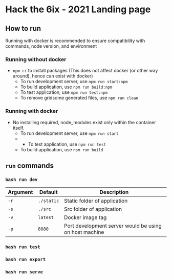 # Hack the 6ix - 2021 Landing page

## How to run

Running with docker is recommended to ensure compatibility with commands, node version, and environment
### Running without docker
 - `npm ci` to install packages (This does not affect docker (or other way around), hence can exist with docker)
   - To run development server, use `npm run start:npm`
   - To build application, use `npm run build:npm`
   - To test application, use `npm run test:npm`
   - To remove gridsome generated files, use `npm run clean`

### Running with docker
 - No installing required, node_modules exist only within the container itself. 
   - To run development server, use `npm run start`
   - - To test application, use `npm run test`
   - To build application, use `npm run build`

## `run` commands

### `bash run dev`

| Argument | Default | Description |
| --- | --- | --- |
| `-r` | `./static` | Static folder of application |
| `-s` | `./src` | Src folder of application |
| `-v` | `latest` | Docker image tag |
| `-p` | `8080` | Port development server would be using on host machine |

### `bash run test`

### `bash run export`

### `bash run serve`
